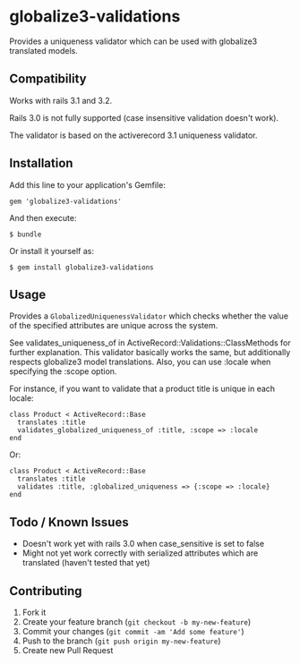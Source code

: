 # globalize3-validations

Provides a uniqueness validator which can be used with globalize3 translated models.

## Compatibility

Works with rails 3.1 and 3.2.

Rails 3.0 is not fully supported (case insensitive validation doesn't work).

The validator is based on the activerecord 3.1 uniqueness validator.


## Installation

Add this line to your application's Gemfile:

    gem 'globalize3-validations'

And then execute:

    $ bundle

Or install it yourself as:

    $ gem install globalize3-validations

## Usage

Provides a `GlobalizedUniquenessValidator` which checks whether
the value of the specified attributes are unique across the system.

See validates_uniqueness_of in ActiveRecord::Validations::ClassMethods for further explanation.
This validator basically works the same, but additionally respects globalize3 model translations.
Also, you can use :locale when specifying the :scope option.

For instance, if you want to validate that a product title is unique in each locale:

    class Product < ActiveRecord::Base
      translates :title
      validates_globalized_uniqueness_of :title, :scope => :locale
    end

Or:

    class Product < ActiveRecord::Base
      translates :title
      validates :title, :globalized_uniqueness => {:scope => :locale}
    end

## Todo / Known Issues

* Doesn't work yet with rails 3.0 when case_sensitive is set to false
* Might not yet work correctly with serialized attributes which are translated (haven't tested that yet)

## Contributing

1. Fork it
2. Create your feature branch (`git checkout -b my-new-feature`)
3. Commit your changes (`git commit -am 'Add some feature'`)
4. Push to the branch (`git push origin my-new-feature`)
5. Create new Pull Request
